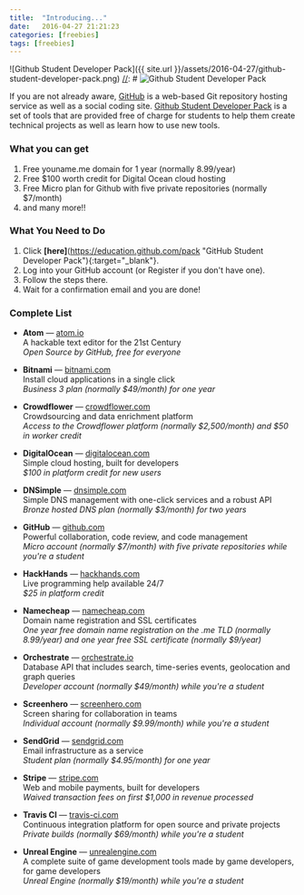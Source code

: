 ```yaml
---
title:  "Introducing..."
date:   2016-04-27 21:21:23
categories: [freebies]
tags: [freebies]
---
```


[//]: # (This may be the most platform independent comment)
![Github Student Developer Pack]({{ site.url }}/assets/2016-04-27/github-student-developer-pack.png)
[//]: # ![Github Student Developer Pack](http://localhost:4000/assets/2016-04-27/github-student-developer-pack.png)

If you are not already aware, [GitHub](http://github.com "GitHub") is a web-based Git repository hosting service as well as a social coding site. 
[Github Student Developer Pack](https://education.github.com/pack "GitHub Student Developer Pack") is a set of tools that are provided free of charge for students to help them create technical projects as well as learn how to use new tools.

### What you can get

1. Free youname.me domain for 1 year (normally 8.99/year)
2. Free $100 worth credit for Digital Ocean cloud hosting
3. Free Micro plan for Github with five private repositories (normally $7/month)
4. and many more!!

### What You Need to Do

1. Click **[**here**]**(https://education.github.com/pack "GitHub Student Developer Pack"){:target="_blank"}.
2. Log into your GitHub account (or Register if you don't have one).
3. Follow the steps there. 
4. Wait for a confirmation email and you are done!

### Complete List

+ **Atom** — [atom.io](http://atom.io "Atom") <br>
A hackable text editor for the 21st Century<br>
_Open Source by GitHub, free for everyone_

+ **Bitnami** — [bitnami.com](http://bitnami.com "Bitnami") <br>
Install cloud applications in a single click<br>
_Business 3 plan (normally $49/month) for one year_

+ **Crowdflower** — [crowdflower.com](http://crowdflower.com "Crowd Flower") <br>
Crowdsourcing and data enrichment platform<br>
_Access to the Crowdflower platform (normally $2,500/month) and $50 in worker credit_

+ **DigitalOcean** — [digitalocean.com](http://digitalocean.com "Digital Ocean") <br>
Simple cloud hosting, built for developers<br>
_$100 in platform credit for new users_

+ **DNSimple** — [dnsimple.com](http://dnsimple.com "Atom") <br>
Simple DNS management with one-click services and a robust API<br>
_Bronze hosted DNS plan (normally $3/month) for two years_

+ **GitHub** — [github.com](http://github.com "Atom") <br>
Powerful collaboration, code review, and code management<br>
_Micro account (normally $7/month) with five private repositories while you're a student_

+ **HackHands** — [hackhands.com](http://hackhands.com "HackHands") <br>
Live programming help available 24/7<br>
_$25 in platform credit_

+ **Namecheap** — [namecheap.com](http://namecheap.com "Nameheap") <br>
Domain name registration and SSL certificates<br>
_One year free domain name registration on the .me TLD (normally 8.99/year) and one year free SSL certificate (normally $9/year)_

+ **Orchestrate** — [orchestrate.io](http://orchestrate.io "Orchestrate") <br>
Database API that includes search, time-series events, geolocation and graph queries<br>
_Developer account (normally $49/month) while you're a student_

+ **Screenhero** — [screenhero.com](http://screenhero.com "Screenhero") <br>
Screen sharing for collaboration in teams<br>
_Individual account (normally $9.99/month) while you're a student_

+ **SendGrid** — [sendgrid.com](http://sendgrid.com "screenhero") <br>
Email infrastructure as a service<br>
_Student plan (normally $4.95/month) for one year_

+ **Stripe** — [stripe.com](http://stripe.com "Atom") <br>
Web and mobile payments, built for developers<br>
_Waived transaction fees on first $1,000 in revenue processed_

+ **Travis CI** — [travis-ci.com](http://travis-ci.com "Travis CI") <br>
Continuous integration platform for open source and private projects<br>
_Private builds (normally $69/month) while you're a student_

+ **Unreal Engine** — [unrealengine.com](http://unrealengine.com "Unreal Engine") <br>
A complete suite of game development tools made by game developers, for game developers<br>
_Unreal Engine (normally $19/month) while you're a student_

